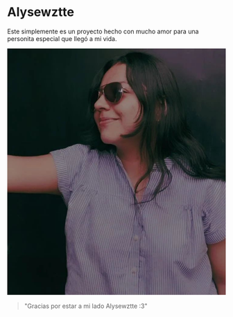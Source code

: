  # Alysewztte
Este simplemente es un proyecto hecho con mucho amor para una personita especial que llegó a mi vida.

 ![Alysewztte](./aly.jpeg)
 
 >"Gracias por estar a mi lado Alysewztte :3"
